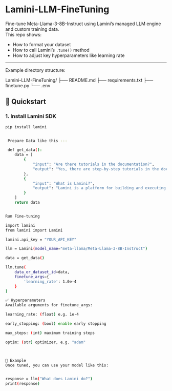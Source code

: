 

# Lamini-LLM-FineTuning

Fine-tune Meta-Llama-3-8B-Instruct using Lamini’s managed LLM engine and custom training data.  
This repo shows:
- How to format your dataset
- How to call Lamini’s `.tune()` method
- How to adjust key hyperparameters like learning rate

---


Example directory structure:

Lamini-LLM-FineTuning/
├── README.md
├── requirements.txt
├── finetune.py
└── .env

## 🚀 Quickstart

### 1. Install Lamini SDK

```bash
pip install lamini


 Prepare Data like this ---

 def get_data():
    data = [
        {
            "input": "Are there tutorials in the documentation?",
            "output": "Yes, there are step-by-step tutorials in the documentation."
        },
        {
            "input": "What is Lamini?",
            "output": "Lamini is a platform for building and executing LLMs."
        }
    ]
    return data


Run Fine-tuning

import lamini
from lamini import Lamini

lamini.api_key = "YOUR_API_KEY"

llm = Lamini(model_name="meta-llama/Meta-Llama-3-8B-Instruct")

data = get_data()

llm.tune(
    data_or_dataset_id=data,
    finetune_args={
        'learning_rate': 1.0e-4
    }
)

✅ Hyperparameters
Available arguments for finetune_args:

learning_rate: (float) e.g. 1e-4

early_stopping: (bool) enable early stopping

max_steps: (int) maximum training steps

optim: (str) optimizer, e.g. "adam"



📝 Example
Once tuned, you can use your model like this:


response = llm("What does Lamini do?")
print(response)